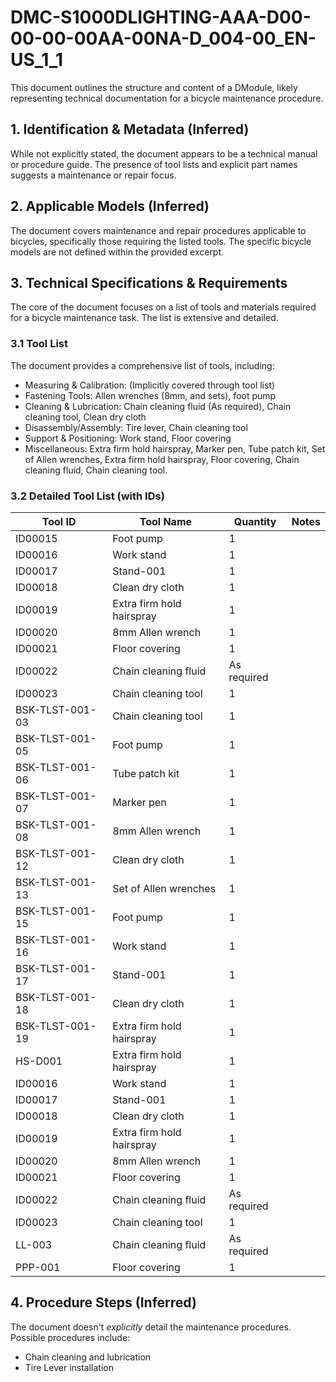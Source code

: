 # DMC-S1000DLIGHTING-AAA-D00-00-00-00AA-00NA-D_004-00_EN-US_1_1

This document outlines the structure and content of a DModule, likely representing technical documentation for a bicycle maintenance procedure.

## 1. Identification & Metadata (Inferred)

While not explicitly stated, the document appears to be a technical manual or procedure guide. The presence of tool lists and explicit part names suggests a maintenance or repair focus.

## 2. Applicable Models (Inferred)

The document covers maintenance and repair procedures applicable to bicycles, specifically those requiring the listed tools. The specific bicycle models are not defined within the provided excerpt.

## 3. Technical Specifications & Requirements

The core of the document focuses on a list of tools and materials required for a bicycle maintenance task. The list is extensive and detailed.

### 3.1 Tool List

The document provides a comprehensive list of tools, including:

*   Measuring & Calibration: (Implicitly covered through tool list)
*   Fastening Tools: Allen wrenches (8mm, and sets), foot pump
*   Cleaning & Lubrication: Chain cleaning fluid (As required), Chain cleaning tool, Clean dry cloth
*   Disassembly/Assembly: Tire lever, Chain cleaning tool
*   Support & Positioning: Work stand, Floor covering
*   Miscellaneous: Extra firm hold hairspray, Marker pen, Tube patch kit, Set of Allen wrenches, Extra firm hold hairspray, Floor covering, Chain cleaning fluid, Chain cleaning tool.

### 3.2 Detailed Tool List (with IDs)

| Tool ID      | Tool Name            | Quantity     | Notes |
|--------------|----------------------|--------------|-------|
| ID00015      | Foot pump            | 1            |       |
| ID00016      | Work stand           | 1            |       |
| ID00017      | Stand-001            | 1            |       |
| ID00018      | Clean dry cloth      | 1            |       |
| ID00019      | Extra firm hold hairspray | 1            |       |
| ID00020      | 8mm Allen wrench     | 1            |       |
| ID00021      | Floor covering       | 1            |       |
| ID00022      | Chain cleaning fluid | As required  |       |
| ID00023      | Chain cleaning tool  | 1            |       |
| BSK-TLST-001-03 | Chain cleaning tool  | 1            |       |
| BSK-TLST-001-05 | Foot pump            | 1            |       |
| BSK-TLST-001-06 | Tube patch kit       | 1            |       |
| BSK-TLST-001-07 | Marker pen           | 1            |       |
| BSK-TLST-001-08 | 8mm Allen wrench     | 1            |       |
| BSK-TLST-001-12 | Clean dry cloth      | 1            |       |
| BSK-TLST-001-13 | Set of Allen wrenches | 1            |       |
| BSK-TLST-001-15 | Foot pump            | 1            |       |
| BSK-TLST-001-16 | Work stand           | 1            |       |
| BSK-TLST-001-17 | Stand-001            | 1            |       |
| BSK-TLST-001-18 | Clean dry cloth      | 1            |       |
| BSK-TLST-001-19 | Extra firm hold hairspray | 1            |       |
| HS-D001       | Extra firm hold hairspray | 1            |       |
| ID00016      | Work stand           | 1            |       |
| ID00017      | Stand-001            | 1            |       |
| ID00018      | Clean dry cloth      | 1            |       |
| ID00019      | Extra firm hold hairspray | 1            |       |
| ID00020      | 8mm Allen wrench     | 1            |       |
| ID00021      | Floor covering       | 1            |       |
| ID00022      | Chain cleaning fluid | As required  |       |
| ID00023      | Chain cleaning tool  | 1            |       |
| LL-003       | Chain cleaning fluid | As required  |       |
| PPP-001       | Floor covering       | 1            |       |

## 4. Procedure Steps (Inferred)

The document doesn't *explicitly* detail the maintenance procedures. Possible procedures include:

*   Chain cleaning and lubrication
*   Tire Lever installation